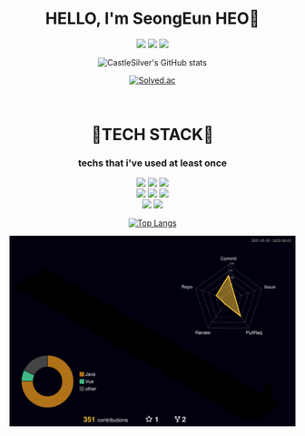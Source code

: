 <div align="center">


# HELLO, I'm SeongEun HEO🍒 
  
<p>
  <a href="https://hits.seeyoufarm.com"><img src="https://hits.seeyoufarm.com/api/count/incr/badge.svg?url=https%3A%2F%2Fgithub.com%2FCastleSilver%2Fhit-counter&count_bg=%23B792E0&title_bg=%23555555&icon=github.svg&icon_color=%23E7E7E7&title=GitHub&edge_flat=true"/></a>
  <a href="mailto:aysel0230@gmail.com"><img src="https://img.shields.io/badge/Gmail-EA4335?style=flat-square&logo=Gmail&logoColor=black"/></a>
  <a href="https://velog.io/@aysel0230"><img src="https://img.shields.io/badge/Velog-20C997?style=flat-square&logo=Velog&logoColor=black"/></a>
</p>

![CastleSilver's GitHub stats](https://github-readme-stats.vercel.app/api?username=CastleSilver&show_icons=true&theme=tokyonight)

[![Solved.ac](http://mazassumnida.wtf/api/v2/generate_badge?boj=aysel0230)](https://solved.ac/aysel0230)


<br/>

# 🔱TECH STACK🔱
### techs that i've used at least once
<p>
  <img src="https://img.shields.io/badge/HTML5-E34F26?style=flat-square&logo=HTML5&logoColor=black"/>
  <img src="https://img.shields.io/badge/CSS3-1572B6?style=flat-square&logo=CSS3&logoColor=black"/>
  <img src="https://img.shields.io/badge/JavaScript-F7DF1E?style=flat-square&logo=JavaScript&logoColor=black"/>
  <br/>
  <img src="https://img.shields.io/badge/Java-007396?style=flat-square&logo=Java&logoColor=black"/>
  <img src="https://img.shields.io/badge/Spring%20Boot-6DB33F?style=flat-square&logo=Spring%20Boot&logoColor=black"/>
  <img src="https://img.shields.io/badge/Python-3776AB?style=flat-square&logo=Python&logoColor=black"/>
  <br/>
  <img src="https://img.shields.io/badge/MySQL-4479A1?style=flat-square&logo=MySQL&logoColor=black"/>
  <img src="https://img.shields.io/badge/Vue.js-4FC08D?style=flat-square&logo=Vue.js&logoColor=black"/>
</p>


[![Top Langs](https://github-readme-stats.vercel.app/api/top-langs/?username=CastleSilver&layout=compact)](https://github.com/anuraghazra/github-readme-stats)

![](./profile-3d-contrib/profile-night-rainbow.svg)
</div>
